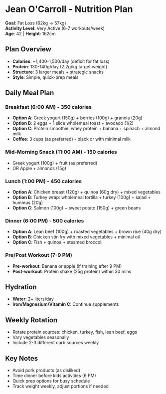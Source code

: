 # Jean O'Carroll - Nutrition Plan
**Goal**: Fat Loss (62kg → 57kg)  
**Activity Level**: Very Active (6-7 workouts/week)  
**Age**: 42 | **Height**: 162cm

## Plan Overview
- **Calories**: ~1,400-1,500/day (deficit for fat loss)
- **Protein**: 130-140g/day (2.2g/kg target weight)
- **Structure**: 3 larger meals + strategic snacks
- **Style**: Simple, quick-prep meals

## Daily Meal Plan

### Breakfast (6:00 AM) - 350 calories
- **Option A**: Greek yogurt (150g) + berries (100g) + granola (20g)
- **Option B**: 2 eggs + 1 slice wholemeal toast + avocado (1/2)
- **Option C**: Protein smoothie: whey protein + banana + spinach + almond milk
- **Coffee**: 3 cups (as preferred) - black or with minimal milk

### Mid-Morning Snack (11:00 AM) - 150 calories
- Greek yogurt (100g) + fruit (as preferred)
- OR Apple + almonds (15g)

### Lunch (1:00 PM) - 450 calories
- **Option A**: Chicken breast (120g) + quinoa (60g dry) + mixed vegetables
- **Option B**: Turkey wrap: wholemeal tortilla + turkey (100g) + salad + hummus (20g)
- **Option C**: Salmon (100g) + sweet potato (150g) + green beans

### Dinner (6:00 PM) - 500 calories
- **Option A**: Lean beef (100g) + roasted vegetables + brown rice (40g dry)
- **Option B**: Chicken stir-fry with mixed vegetables + minimal oil
- **Option C**: Fish + quinoa + steamed broccoli

### Pre/Post Workout (7-9 PM)
- **Pre-workout**: Banana or apple (if training after 9 PM)
- **Post-workout**: Protein shake (25g protein) within 30 mins

## Hydration
- **Water**: 2+ liters/day
- **Iron/Magnesium/Vitamin C**: Continue supplements

## Weekly Rotation
- Rotate protein sources: chicken, turkey, fish, lean beef, eggs
- Vary vegetables seasonally
- Include 2-3 different carb sources weekly

## Key Notes
- Avoid pork products (as disliked)
- Time dinner before kids activities (6 PM)
- Quick prep options for busy schedule
- Track weight weekly, adjust portions if needed